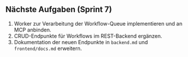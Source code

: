 ## Nächste Aufgaben (Sprint 7)
1. Worker zur Verarbeitung der Workflow-Queue implementieren und an MCP anbinden.
2. CRUD-Endpunkte für Workflows im REST-Backend ergänzen.
3. Dokumentation der neuen Endpunkte in `backend.md` und `frontend/docs.md` erweitern.
